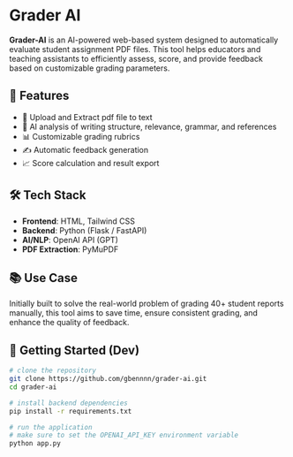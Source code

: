 # Grader AI

**Grader-AI** is an AI-powered web-based system designed to automatically evaluate student assignment PDF files. This tool helps educators and teaching assistants to efficiently assess, score, and provide feedback based on customizable grading parameters.

## 🚀 Features

- 📄 Upload and Extract pdf file to text
- 🤖 AI analysis of writing structure, relevance, grammar, and references
- 📊 Customizable grading rubrics
- ✍️ Automatic feedback generation
- 📈 Score calculation and result export

## 🛠️ Tech Stack

- **Frontend**: HTML, Tailwind CSS
- **Backend**: Python (Flask / FastAPI)
- **AI/NLP**: OpenAI API (GPT)
- **PDF Extraction**: PyMuPDF

## 📚 Use Case

Initially built to solve the real-world problem of grading 40+ student reports manually, this tool aims to save time, ensure consistent grading, and enhance the quality of feedback.

## 🔧 Getting Started (Dev)

```bash
# clone the repository
git clone https://github.com/gbennnn/grader-ai.git
cd grader-ai

# install backend dependencies
pip install -r requirements.txt

# run the application
# make sure to set the OPENAI_API_KEY environment variable
python app.py
```
